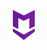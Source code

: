 
![alt text](https://github.com/adam-p/markdown-here/raw/master/src/common/images/icon48.png "Logo Title Text 1](https://www.google.co.uk/url?sa=i&url=http%3A%2F%2Fwww.trytoprogram.com%2Fpython-programming%2Fpython-if-else-statement%2F&psig=AOvVaw2NPn6gyemJBCk4Yj_i9jg_&ust=1715510760954000&source=images&cd=vfe&opi=89978449&ved=0CBIQjRxqFwoTCPDh-d-1hYYDFQAAAAAdAAAAABAK)](https://www.trytoprogram.com/images/python_ifelseif.jpg")
